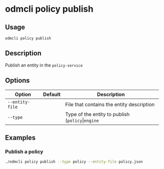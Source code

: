 # odmcli policy publish

## Usage

`odmcli policy publish`

## Description

Publish an entity in the `policy-service`
   
## Options

Option|Default|Description
-------|----------|-------
`--entity-file`|| File that contains the entity description
`--type`||Type of the entity to publish (`policy`\|`engine`|`eval`)

## Examples

### Publish a policy
```bash
./odmcli policy publish --type policy --entity-file policy.json
```



